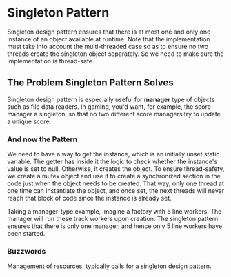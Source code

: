 # Singleton Pattern

Singleton design pattern ensures that there is at most one and only one instance of an object available at runtime.
Note that the implementation must take into account the multi-threaded case so as to ensure no two threads create 
the singleton object separately. So we need to make sure the implementation is thread-safe.

## The Problem Singleton Pattern Solves
Singleton design pattern is especially useful for **manager** type of objects such as file data readers. In gaming,
you'd want, for example, the score manager a singleton, so that no two different score managers try to update a unique 
score.

### And now the Pattern
We need to have a way to get the instance, which is an initially unset static variable. 
The getter has inside it the logic to check whether the instance's value is set to null. Otherwise, it creates the
object. To ensure thread-safety, we create a mutex object and use it to create a synchronized section in the code 
just when the object needs to be created. That way, only one thread at one time can instantiate the object, and once
set, the next threads will never reach that block of code since the instance is already set.


Taking a manager-type example, imagine a factory with 5 line workers. The manager will run these track workers upon
creation. The singleton pattern ensures that there is only one manager, and hence only 5 line workers have been started. 

### Buzzwords
Management of resources, typically calls for a singleton design pattern.
